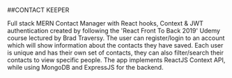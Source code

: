 ##CONTACT KEEPER

Full stack MERN Contact Manager with React hooks, Context & JWT authentication created by 
following the 'React Front To Back 2019' Udemy course lectured by Brad Traversy. 
The user can register/login to an account which will show information about the contacts 
they have saved. Each user is unique and has their own set of contacts, they can also filter/search their contacts to view specific people. 
The app implements ReactJS Context API, while using MongoDB and ExpressJS for the backend.
